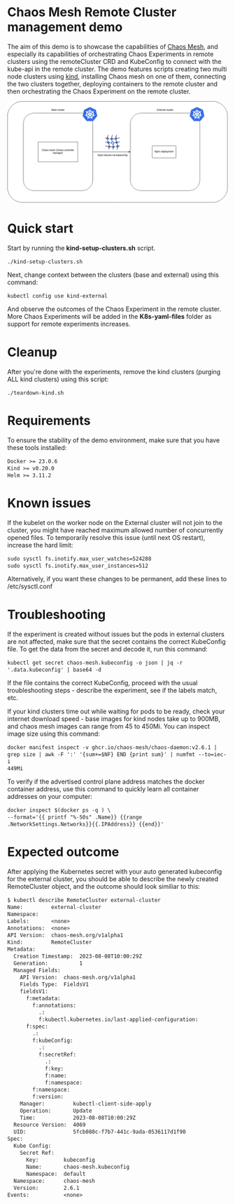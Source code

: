 # Chaos Mesh Remote Cluster management demo
The aim of this demo is to showcase the capabilities of [Chaos Mesh](https://chaos-mesh.org/), and especially its capabilities of orchestrating Chaos Experiments in remote clusters using the remoteCluster CRD and KubeConfig to connect with the kube-api in the remote cluster.
The demo features scripts creating two multi node clusters using [kind](https://kind.sigs.k8s.io/), installing Chaos mesh on one of them, connecting the two clusters together, deploying containers to the remote cluster and then orchestrating the Chaos Experiment on the remote cluster.

![Architecture diagram](images/chaos-mesh-multi-cluster.png)

# Quick start
Start by running the __kind-setup-clusters.sh__ script. 
```
./kind-setup-clusters.sh
```
Next, change context between the clusters (base and external) using this command:
```
kubectl config use kind-external
```
And observe the outcomes of the Chaos Experiment in the remote cluster. More Chaos Experiments will be added in the __K8s-yaml-files__ folder as support for remote experiments increases.

# Cleanup
After you're done with the experiments, remove the kind clusters (purging ALL kind clusters) using this script:
```
./teardown-kind.sh
```

# Requirements
To ensure the stability of the demo environment, make sure that you have these tools installed:
```
Docker >= 23.0.6
Kind >= v0.20.0
Helm >= 3.11.2
```

# Known issues
If the kubelet on the worker node on the External cluster will not join to the cluster, you might have reached maximum allowed number of concurrently opened files. To temporarily resolve this issue (until next OS restart), increase the hard limit:
```
sudo sysctl fs.inotify.max_user_watches=524288
sudo sysctl fs.inotify.max_user_instances=512
```
Alternatively, if you want these changes to be permanent, add these lines to /etc/sysctl.conf

# Troubleshooting
If the experiment is created without issues but the pods in external clusters are not affected, make sure that the secret contains the correct KubeConfig file. To get the data from the secret and decode it, run this command:
```
kubectl get secret chaos-mesh.kubeconfig -o json | jq -r '.data.kubeconfig' | base64 -d
```
If the file contains the correct KubeConfig, proceed with the usual troubleshooting steps - describe the experiment, see if the labels match, etc. 

If your kind clusters time out while waiting for pods to be ready, check your internet download speed - base images for kind nodes take up to 900MB, and chaos mesh images can range from 45 to 450Mi. You can inspect image size using this command:

```
docker manifest inspect -v ghcr.io/chaos-mesh/chaos-daemon:v2.6.1 | grep size | awk -F ':' '{sum+=$NF} END {print sum}' | numfmt --to=iec-i
449Mi

```
To verify if the advertised control plane address matches the docker container address, use this command to quickly learn all container addresses on your computer:
```
docker inspect $(docker ps -q ) \
--format='{{ printf "%-50s" .Name}} {{range .NetworkSettings.Networks}}{{.IPAddress}} {{end}}'
```


# Expected outcome
After applying the Kubernetes secret with your auto generated kubeconfig for the external cluster, you should be able to describe the newly created RemoteCluster object, and the outcome should look similiar to this:

```
$ kubectl describe RemoteCluster external-cluster
Name:         external-cluster
Namespace:    
Labels:       <none>
Annotations:  <none>
API Version:  chaos-mesh.org/v1alpha1
Kind:         RemoteCluster
Metadata:
  Creation Timestamp:  2023-08-08T10:00:29Z
  Generation:          1
  Managed Fields:
    API Version:  chaos-mesh.org/v1alpha1
    Fields Type:  FieldsV1
    fieldsV1:
      f:metadata:
        f:annotations:
          .:
          f:kubectl.kubernetes.io/last-applied-configuration:
      f:spec:
        .:
        f:kubeConfig:
          .:
          f:secretRef:
            .:
            f:key:
            f:name:
            f:namespace:
        f:namespace:
        f:version:
    Manager:         kubectl-client-side-apply
    Operation:       Update
    Time:            2023-08-08T10:00:29Z
  Resource Version:  4069
  UID:               5fcb080c-f7b7-441c-9ada-0536117d1f90
Spec:
  Kube Config:
    Secret Ref:
      Key:        kubeconfig
      Name:       chaos-mesh.kubeconfig
      Namespace:  default
  Namespace:      chaos-mesh
  Version:        2.6.1
Events:           <none>
```